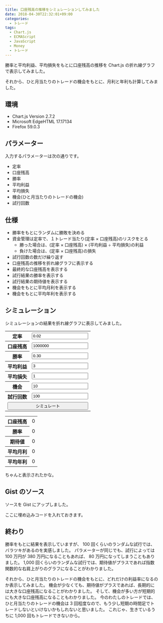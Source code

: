```yaml
---
title: 口座残高の推移をシミュレーションしてみました
date: 2018-04-30T22:32:01+09:00
categories:
  - トレード
tags:
  - Chart.js
  - ECMAScript
  - JavaScript
  - Money
  - トレード
---
```


勝率と平均利益、平均損失をもとに口座残高の推移を Chart.js の折れ線グラフで表示してみました。

<!--more-->

<script src="//cdnjs.cloudflare.com/ajax/libs/Chart.js/2.7.2/Chart.bundle.min.js"></script>

それから、ひと月当たりのトレードの機会をもとに、月利と年利も計算してみました。

## 環境

* Chart.js Version 2.7.2
* Microsoft EdgeHTML 17.17134
* Firefox 59.0.3

## パラメーター

入力するパラメーターは次の通りです。

* 定率
* 口座残高
* 勝率
* 平均利益
* 平均損失
* 機会(ひと月当たりのトレードの機会)
* 試行回数

## 仕様

* 勝率をもとにランダムに勝敗を決める
* 資金管理は定率で、１トレード当たり(定率 × 口座残高)のリスクをとる
  * 勝った場合は、(定率 × 口座残高) × (平均利益 ÷ 平均損失)の利益
  * 負けた場合は、(定率 × 口座残高)の損失
* 試行回数の数だけ繰り返す
* 口座残高の推移を折れ線グラフに表示する
* 最終的な口座残高を表示する
* 試行結果の勝率を表示する
* 試行結果の期待値を表示する
* 機会をもとに平均月利を表示する
* 機会をもとに平均年利を表示する

## シミュレーション

シミュレーションの結果を折れ線グラフに表示してみました。

<style>
  input#simulate {
    width: 100%;
  }
  input.error {
    background-color: red;
  }
  span#message {
    color: red;
  }
</style>

<div>
  <form>
    <table>
      <tr>
        <th>定率</th>
        <td><input type="text" id="fr" placeholder="0.02" value="0.02"></td>
      </tr>
      <tr>
        <th>口座残高</th>
        <td><input type="text" id="balance" placeholder="1000000" value="1000000"></td>
      </tr>
      <tr>
        <th>勝率</th>
        <td><input type="text" id="wr" placeholder="0.30" value="0.30"></td>
      </tr>
      <tr>
        <th>平均利益</th>
        <td><input type="text" id="ap" placeholder="3" value="3"></td>
      </tr>
      <tr>
        <th>平均損失</th>
        <td><input type="text" id="al" placeholder="1" value="1"></td>
      </tr>
      <tr>
        <th>機会</th>
        <td><input type="text" id="opportunity" placeholder="10" value="10"></td>
      </tr>
      <tr>
        <th>試行回数</th>
        <td><input type="text" id="count" placeholder="100" value="100"></td>
      </tr>
      <tr>
        <td colspan="2"><input type="button" id="simulate" value="シミュレート"></td>
      </tr>
    </table>
  </form>
  <span id="message"></span>
</div>

<div height="320" width="640">
  <canvas id="canvas"></canvas>
</div>

<script>
  const local = {
    chart: null,
    comma: v => v.toLocaleString(),
    validate: ids => {
      document.getElementById('message').textContent = '';
      const entered = (a, c) => {
        const e = document.getElementById(c);
        const v = e.value;
        const isValid = !(v.length === 0 || isNaN(v));
        e.className = isValid ? '' : 'error';
        return a && isValid;
      };
      if (!ids.reduce(entered, true)) {
        document.getElementById('message').textContent = 'パラメーターを数字で入力してください。';
        return false;
      }
      if (Number(document.getElementById('count').value) > 2000) {
        document.getElementById('message').textContent = '試行回数は 2000 以内で入力してください。';
        return false;
      }
      return true;
    },
    parameters: ids => {
      return ids.reduce((a, c) => {
        a[c] = Number(document.getElementById(c).value);
        return a;
      }, {});
    },
    rrr: (ap, al) => ap / al,
    wl: wr => Math.random() < wr ? 1 : -1,
    pl: (fr, balance, wl, rrr) => Math.round(fr * balance * (wl === 1 ? rrr : -1), 0),
    last: array => array[array.length - 1],
    balance: (balance, pl) => balance + pl,
    wr: wls => local.precisionRound(wls.reduce((a, c) => a + (c === 1 ? 1 : 0), 0) / wls.length, 2),
    precisionRound: (number, precision) => {
      const factor = Math.pow(10, precision);
      return Math.round(number * factor) / factor;
    },
    ev: (wr, rrr) => local.precisionRound((wr * rrr / 1) - (1 - wr * (1 / 1)), 2),
    pr: (balance, opportunity, monthly, annual) => {
      const times = monthly ? opportunity : annual ? opportunity * 12 : 0;
      // if (balance.length - 1 < times) return 0;
      const b = [];
      for (let i = 0; i < Math.ceil(balance.length / times); i++) {
        b.push(balance.slice(i * times, (i + 1) * times + 1));
      }
      const prs = b.filter(x => x.length > 1)
        .map(x => (local.last(x) - x[0]) / x[0]);
      const apr = local.precisionRound(prs.reduce((a, c) => a + c, 0) / prs.length, 2);
      return apr;
    },
    simulate: () => {
      const ids = ['fr', 'balance', 'wr', 'ap', 'al', 'opportunity', 'count'];
      if (!local.validate(ids)) return {};
      const params = local.parameters(ids);
      const result = {};
      result.rrr = local.rrr(params.ap, params.al);
      result.wl = [];
      result.pl = [];
      result.balance = [params.balance];
      for (let i = 0; i < params.count; i++) {
        result.wl.push(local.wl(params.wr));
        result.pl.push(local.pl(params.fr, local.last(result.balance), local.last(result.wl), result.rrr));
        result.balance.push(local.balance(local.last(result.balance), local.last(result.pl)));
      }
      result.wr = local.wr(result.wl);
      result.ev = local.ev(result.wr, result.rrr);
      result.monthly = local.pr(result.balance, params.opportunity, true, false);
      result.annual = local.pr(result.balance, params.opportunity, false, true);
      return result;
    },
    plot: () => {
      const result = local.simulate();
      if (!result.hasOwnProperty('balance')) return;
      local.chart.data.datasets[0].data = result.balance;
      local.chart.data.labels = result.balance.map((c, i, a) => i);
      local.chart.update();
      document.getElementById('rb').textContent = local.last(result.balance).toLocaleString();
      document.getElementById('rwr').textContent = result.wr;
      document.getElementById('rev').textContent = result.ev;
      document.getElementById('rm').textContent = result.monthly.toLocaleString();
      document.getElementById('ra').textContent = result.annual.toLocaleString();
    }
  };
  document.getElementById('simulate').addEventListener('click', () => {
    local.plot();
  });
  window.addEventListener('load', () => {
    const ctx = document.getElementById('canvas').getContext('2d');
    const data = {
      datasets: [{
        data: [],
        fill: false,
        label: '口座残高'
      }],
      labels: []
    };
    const options = {
      scales: {
        yAxes: [{
          ticks: {
            userCallback: local.comma
          }
        }]
      },
      tooltips: {
        callbacks: {
          label: (tooltipItem, data) => data.datasets[tooltipItem.datasetIndex].label + ': ' + local.comma(tooltipItem.yLabel)
        }
      }
    };
    local.chart = new Chart(ctx, {
      data: data,
      options: options,
      type: 'line'
    });
    local.plot();
  });
</script>

<div>
  <table>
    <tr>
      <th>口座残高</th>
      <td><span id="rb">0</span></td>
    </tr>
    <tr>
      <th>勝率</th>
      <td><span id="rwr">0</span></td>
    </tr>
    <tr>
      <th>期待値</th>
      <td><span id="rev">0</span></td>
    </tr>
    <tr>
      <th>平均月利</th>
      <td><span id="rm">0</span></td>
    </tr>
    <tr>
      <th>平均年利</th>
      <td><span id="ra">0</span></td>
    </tr>
  </table>
</div>

ちゃんと表示されたかな。

## Gist のソース

ソースを Gist にアップしました。

ここに埋め込みコードを入れておきます。

<script src="https://gist.github.com/va2577/997fc9c073071408b7e5c2088718967e.js"></script>

## 終わり

勝率をもとに結果を表示していますが、 100 回くらいのランダムな試行では、バラツキがあるのを実感しました。
パラメーターが同じでも、試行によっては 100 万円が 380 万円になることもあれば、 80 万円になってしまうこともありました。
1,000 回くらいのランダムな試行では、期待値がプラスであれば指数関数的な右肩上がりのグラフになることがわかりました。

それから、ひと月当たりのトレードの機会をもとに、どれだけの利益率になるのか表示してみました。
機会が少なくても、期待値がプラスであれば、長期的には大きな口座残高になることがわかりました。
そして、機会が多い方が短期的にも大きな口座残高になることもわかりました。
今のわたしのトレードでは、ひと月当たりのトレードの機会は 3 回程度なので、もう少し短期の時間足でトレードしないといけないかもしれないと思いました。
これじゃ、生きているうちに 1,000 回もトレードできないから。
